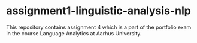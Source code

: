 # assignment1-linguistic-analysis-nlp
This repository contains assignment 4 which is a part of the portfolio exam in the course Language Analytics at Aarhus University.
